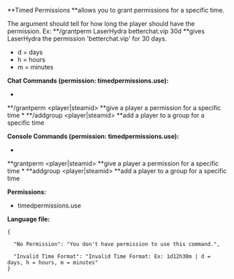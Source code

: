 **Timed Permissions **allows you to grant permissions for a specific time.

The <time> argument should tell for how long the player should have the permission. Ex: **/grantperm LaserHydra betterchat.vip 30d **gives LaserHydra the permission 'betterchat.vip' for 30 days.


* d = days
* h = hours
* m = minutes


**Chat Commands (permission: timedpermissions.use):**


* 
**/grantperm <player|steamid> <permission> <time> **give a player a permission for a specific time
* 
**/addgroup <player|steamid> <group> <time> **add a player to a group for a specific time


**Console Commands **(permission: timedpermissions.use)**:**


* 
**grantperm <player|steamid> <permission> <time> **give a player a permission for a specific time
* 
**addgroup <player|steamid> <group> <time> **add a player to a group for a specific time


**Permissions:**


* timedpermissions.use


**Language file:**

````
{

  "No Permission": "You don't have permission to use this command.",

  "Invalid Time Format": "Invalid Time Format: Ex: 1d12h30m | d = days, h = hours, m = minutes"
}
````